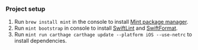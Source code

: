 ### Project setup

1. Run `brew install mint` in the console to install [Mint package manager](https://github.com/yonaskolb/Mint).
2. Run `mint bootstrap` in console to install [SwiftLint](https://github.com/realm/SwiftLint) and [SwiftFormat](https://github.com/nicklockwood/SwiftFormat).
3. Run `mint run carthage carthage update --platform iOS --use-netrc` to install dependencies.
